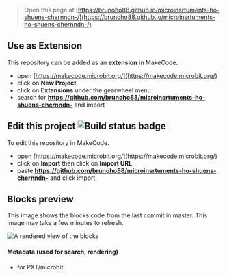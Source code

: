 
> Open this page at [https://brunoho88.github.io/microinsrtuments-ho-shuens-chernndn-/](https://brunoho88.github.io/microinsrtuments-ho-shuens-chernndn-/)

## Use as Extension

This repository can be added as an **extension** in MakeCode.

* open [https://makecode.microbit.org/](https://makecode.microbit.org/)
* click on **New Project**
* click on **Extensions** under the gearwheel menu
* search for **https://github.com/brunoho88/microinsrtuments-ho-shuens-chernndn-** and import

## Edit this project ![Build status badge](https://github.com/brunoho88/microinsrtuments-ho-shuens-chernndn-/workflows/MakeCode/badge.svg)

To edit this repository in MakeCode.

* open [https://makecode.microbit.org/](https://makecode.microbit.org/)
* click on **Import** then click on **Import URL**
* paste **https://github.com/brunoho88/microinsrtuments-ho-shuens-chernndn-** and click import

## Blocks preview

This image shows the blocks code from the last commit in master.
This image may take a few minutes to refresh.

![A rendered view of the blocks](https://github.com/brunoho88/microinsrtuments-ho-shuens-chernndn-/raw/master/.github/makecode/blocks.png)

#### Metadata (used for search, rendering)

* for PXT/microbit
<script src="https://makecode.com/gh-pages-embed.js"></script><script>makeCodeRender("{{ site.makecode.home_url }}", "{{ site.github.owner_name }}/{{ site.github.repository_name }}");</script>

